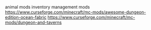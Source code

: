 animal mods
inventory management mods
https://www.curseforge.com/minecraft/mc-mods/awesome-dungeon-edition-ocean-fabric
https://www.curseforge.com/minecraft/mc-mods/dungeon-and-taverns
